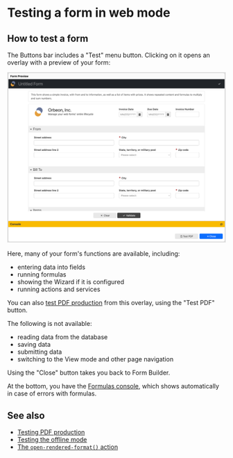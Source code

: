 # Testing a form in web mode

## How to test a form

The Buttons bar includes a "Test" menu button. Clicking on it opens an overlay with a preview of your form:

![Form Preview overlay](images/web-test.png)

Here, many of your form's functions are available, including:

- entering data into fields
- running formulas
- showing the Wizard if it is configured
- running actions and services

You can also [test PDF production](pdf-test.md) from this overlay, using the "Test PDF" button. 

The following is not available:

- reading data from the database 
- saving data
- submitting data
- switching to the View mode and other page navigation

Using the "Close" button takes you back to Form Builder.

At the bottom, you have the [Formulas console](formulas-console.md), which shows automatically in case of errors with formulas.

## See also 

- [Testing PDF production](pdf-test.md)
- [Testing the offline mode](offline-test.md)
- [The `open-rendered-format()` action](/form-runner/advanced/buttons-and-processes/actions-form-runner.md#open-rendered-format)
